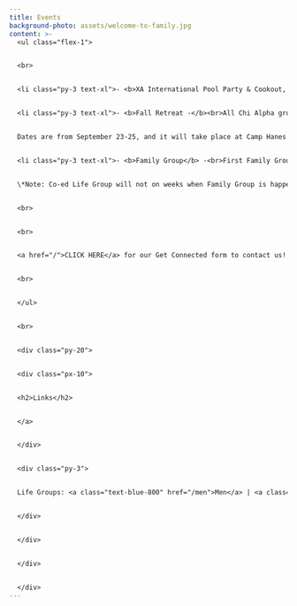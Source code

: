 ```yaml
---
title: Events
background-photo: assets/welcome-to-family.jpg
content: >-
  <ul class="flex-1">


  <br>


  <li class="py-3 text-xl">- <b>XA International Pool Party & Cookout, 5-9 PM @ the Andringas' house - CANCELLED</b><br>In light of a potential thunderstorm tomorrow, we decided to cancel the pool party. Stay tuned for future Chi Alpha International updates!<br><br>


  <li class="py-3 text-xl">- <b>F﻿all Retreat -</b><br>All Chi Alpha groups i﻿n North Carolina are invited to gather for Fall Retreat! When registering, use the code "tarheels" so the price becomes $79! Cost covers lodgings, meals, teaching materials, and activities onsite. You would only need extra money for meals while on the road to or away from the retreat. <a href="https://ncchialpha.com/fallretreat">CLICK HERE</a> to register! Email <a href = "mailto: uncxainfo@gmail.com">uncxainfo@gmail.com</a> for more info!<br><br>


  D﻿ates are from September 23-25, and it will take place at Camp Hanes in King, NC


  <li class="py-3 text-xl">- <b>Family Group</b> -<br>First Family Group meets <b>7 PM Wednesday, September 28th, Union 3411</b>. All life groups will meet for a time of worship and fellowship. If you're new to Chi Alpha, this is an opportunity for you to hear more about Chi Alpha and how it all goes back to our Lord and Savior Jesus Christ. Hope to see you there!


  \*Note: Co-ed Life Group will not on weeks when Family Group is happening.


  <br>


  <br>


  <a href="/">CLICK HERE</a> for our Get Connected form to contact us!


  <br>


  </ul>


  <br>


  <div class="py-20">


  <div class="px-10">


  <h2>Links</h2>


  </a>


  </div>


  <div class="py-3">


  Life Groups: <a class="text-blue-800" href="/men">Men</a> | <a class="text-blue-800" href="/women">Women</a>


  </div>


  </div>


  </div>


  </div>
---
```

